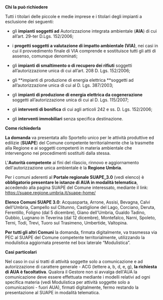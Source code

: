 **Chi la può richiedere**

Tutti i titolari delle piccole e medie imprese e i titolari degli impianti a esclusione dei seguenti:

- gli **impianti soggetti ad** Autorizzazione integrata ambientale (**AIA**) di cui all’art. 29-ter D.Lgs. 152/2006;

- i **progetti soggetti a valutazione di impatto ambientale (VIA)**, nei casi in cui il provvedimento finale di VIA comprende e sostituisce tutti gli atti di assenso, comunque denominati;

- gli **impianti di smaltimento o di recupero dei rifiuti** soggetti all’autorizzazione unica di cui all’art. 208 D. Lgs. 152/2006;

- gli **impianti di produzione di energia elettrica **soggetti ad all’autorizzazione unica di cui al D. Lgs. 387/2003;

- gli **impianti di produzione di energia elettrica da cogenerazione** soggetti all’autorizzazione unica di cui al D. Lgs. 115/2007;

- gli **interventi di bonifica** di cui agli articoli 242 e ss. D. Lgs. 152/2006;

- gli **interventi immobiliari** senza specifica destinazione.

**Come richiederla**

**La domanda** va presentata allo Sportello unico per le attività produttive ed edilizie (**SUAPE**) del Comune competente territorialmente che la trasmette alla Regione e ai soggetti competenti in materia ambientale che intervengono nei procedimenti sostituiti dalla stessa.

L'**Autorità competente** ai fini del rilascio, rinnovo e aggiornamento dell'autorizzazione unica ambientale è la **Regione Umbria**.

Per i comuni aderenti al **Portale regionale SUAPE_3.0** (vedi elenco) è **obbligatorio presentare le istanze di AUA in modalità telematica**, accedendo alla pagina SUAPE del Comune interessato, mediante il link: https://suape.regione.umbria.it/suape-home/

**Elenco Comuni SUAPE 3.0**: Acquasparta, Arrone, Assisi, Bevagna, Calvi dell'Umbria, Campello sul Clitunno, Castiglione del Lago, Corciano, Deruta, Ferentillo, Foligno (dal 5 dicembre), Giano dell'Umbria, Gualdo Tadino, Gubbio, Lugnano in Teverina (dal 12 dicembre), Montefalco, Narni, Spoleto, Terni, Todi, Trevi, Tuoro sul Trasimeno, Umbertide, Valtopina.

**Per tutti gli altri Comuni** la domanda, firmata digitalmente, va trasmessa via PEC al SUAPE del Comune competente territorialmente, utilizzando la modulistica aggiornata presente nel box laterale “Modulistica”.

**Casi particolari**

Nel caso in cui si tratti di attività soggette solo a comunicazione e ad autorizzazione di carattere generale - ACG (lettere a, b, d, e, g), **la richiesta di AUA è facoltativa**. Qualora il Gestore non si avvalga dell'AUA la comunicazione deve essere effettuata mediante i modelli relativi ad ogni specifica materia (vedi Modulistica per attività soggette solo a comunicazioni - fuori AUA), firmati digitalmente, fermo restando la presentazione al SUAPE in modalità telematica.
